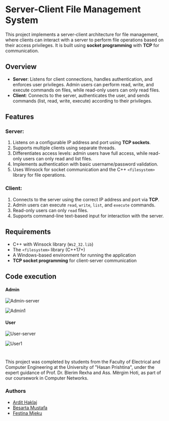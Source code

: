 # Server-Client File Management System

This project implements a server-client architecture for file management, where clients can interact with a server to perform file operations based on their access privileges. It is built using **socket programming** with **TCP** for communication.
## Overview

- **Server**: Listens for client connections, handles authentication, and enforces user privileges. Admin users can perform read, write, and execute commands on files, while read-only users can only read files.
- **Client**: Connects to the server, authenticates the user, and sends commands (list, read, write, execute) according to their privileges.

## Features

### Server:
1. Listens on a configurable IP address and port using **TCP sockets**.
2. Supports multiple clients using separate threads.
3. Differentiates access levels: admin users have full access, while read-only users can only read and list files.
4. Implements authentication with basic username/password validation.
5. Uses Winsock for socket communication and the C++ `<filesystem>` library for file operations.

### Client:
1. Connects to the server using the correct IP address and port via **TCP**.
2. Admin users can execute `read`, `write`, `list`, and `execute` commands.
3. Read-only users can only `read` files.
4. Supports command-line text-based input for interaction with the server.

## Requirements

- C++ with Winsock library (`Ws2_32.lib`)
- The `<filesystem>` library (C++17+)
- A Windows-based environment for running the application
- **TCP socket programming** for client-server communication

## Code execution
#### Admin
![Admin-server](https://github.com/user-attachments/assets/32095c4b-6605-4f41-a4a9-927569338a32)

![Admin1](https://github.com/user-attachments/assets/e2342005-6521-4a9c-ba46-895c58e13221)

#### User
![User-server](https://github.com/user-attachments/assets/309d1fb7-6560-435d-bf6f-e55ec9784d5d)

![User1](https://github.com/user-attachments/assets/797de278-2f7a-4566-8fcd-2421ac75517e)
# 
This project was completed by students from the Faculty of Electrical and Computer Engineering at the University of "Hasan Prishtina", under the expert guidance of Prof. Dr. Blerim Rexha and Ass. Mërgim Hoti, as part of our coursework in Computer Networks.
### Authors 
- [Ardit Haklaj](https://github.com/ArditHaklaj)
- [Besarta Mustafa](https://github.com/BesartaMustafa1)
- [Festina Mjeku](https://github.com/festinam)




